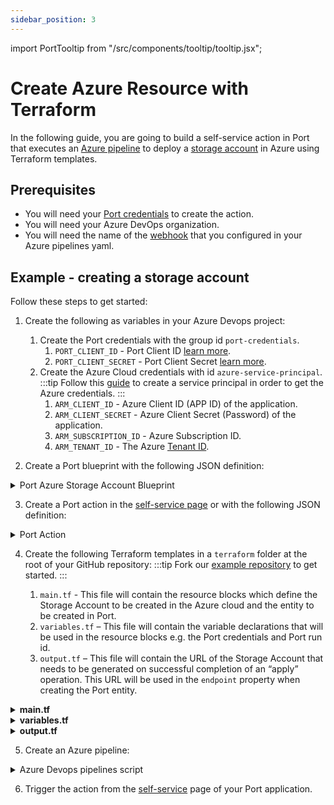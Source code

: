 ```yaml
---
sidebar_position: 3
---
```


import PortTooltip from "/src/components/tooltip/tooltip.jsx";

# Create Azure Resource with Terraform

In the following guide, you are going to build a self-service action in Port that executes an [Azure pipeline](/create-self-service-experiences/setup-backend/azure-pipeline/azure-pipeline.md) to deploy a [storage account](https://learn.microsoft.com/en-us/azure/storage/common/storage-account-overview) in Azure using Terraform templates.


## Prerequisites

- You will need your [Port credentials](/build-your-software-catalog/custom-integration/api/api.md#find-your-port-credentials) to create the action.
- You will need your Azure DevOps organization.
- You will need the name of the [webhook](/create-self-service-experiences/setup-backend/azure-pipeline/#define-incoming-webhook-in-azure) that you configured in your Azure pipelines yaml.

## Example - creating a storage account

Follow these steps to get started:

1. Create the following as variables in your Azure Devops project:
    1. Create the Port credentials with the group id `port-credentials`.
        1. `PORT_CLIENT_ID` - Port Client ID [learn more](/build-your-software-catalog/custom-integration/api/#get-api-token).
        2. `PORT_CLIENT_SECRET` - Port Client Secret [learn more](/build-your-software-catalog/custom-integration/api/#get-api-token).
    2. Create the Azure Cloud credentials with id `azure-service-principal`.
        :::tip
        Follow this [guide](https://learn.microsoft.com/en-us/azure/developer/terraform/get-started-cloud-shell-bash?tabs=bash#create-a-service-principal) to create a service principal in order to get the Azure credentials.
        :::
        1. `ARM_CLIENT_ID` - Azure Client ID (APP ID) of the application.
        2. `ARM_CLIENT_SECRET` - Azure Client Secret (Password) of the application.
        3. `ARM_SUBSCRIPTION_ID` - Azure Subscription ID.
        4. `ARM_TENANT_ID` - The Azure [Tenant ID](https://learn.microsoft.com/en-us/azure/azure-portal/get-subscription-tenant-id).

2. Create a Port <PortTooltip id="blueprint">blueprint</PortTooltip> with the following JSON definition:

<details>
   <summary>Port Azure Storage Account Blueprint</summary>
   :::note
   Keep in mind that this can be any blueprint you require; the provided example is just for reference.
   :::

```json showLineNumbers
{
    "identifier": "azureStorage",
    "title": "Azure Storage Account",
    "icon": "Azure",
    "schema": {
        "properties": {
            "storage_name": {
                "title": "Account Name",
                "type": "string",
                "minLength": 3,
                "maxLength": 63,
                "icon": "DefaultProperty"
            },
            "storage_location": {
                "icon": "DefaultProperty",
                "title": "Location",
                "type": "string"
            },
            "url": {
                "title": "URL",
                "format": "url",
                "type": "string",
                "icon": "DefaultProperty"
            }
        },
        "required": [
            "storage_name",
            "storage_location"
        ]
    },
    "mirrorProperties": {},
    "calculationProperties": {},
    "relations": {}
}
```

  </details>

3. Create a Port action in the [self-service page](https://app.getport.io/self-serve) or with the following JSON definition:

<details>

  <summary>Port Action</summary>
   :::tip
- `<AZURE-DEVOPS-ORG>` - your Azure DevOps organization name, can be found in your Azure DevOps URL: `https://dev.azure.com/{AZURE-DEVOPS-ORG}`;
- `<AZURE-DEVOPS-WEBHOOK-NAME>` - the name you gave to the webhook resource in the Azure yaml pipeline file.
:::


```json showLineNumbers
{
  "identifier": "azureStorage_azure_pipelines_create_azure",
  "title": "Azure Pipelines Create Azure",
  "icon": "Azure",
  "description": "Use azure pipelines to terraform an azure resource ",
  "trigger": {
    "type": "self-service",
    "operation": "CREATE",
    "userInputs": {
      "properties": {
        "storage_name": {
          "icon": "Azure",
          "title": "Storage Name",
          "description": "The Azure Storage Account",
          "type": "string"
        },
        "storage_location": {
          "title": "Storage Location",
          "icon": "Azure",
          "type": "string",
          "default": "westus2"
        }
      },
      "required": [
        "storage_name"
      ],
      "order": [
        "storage_name",
        "storage_location"
      ]
    },
    "blueprintIdentifier": "azureStorage"
  },
  "invocationMethod": {
    "type": "AZURE_DEVOPS",
    "webhook": "<AZURE-DEVOPS-WEBHOOK-NAME>",
    "org": "<AZURE-DEVOPS-ORG>",
    "payload": {
      "{{ spreadValue() }}": "{{ .inputs }}",
      "port_context": {
        "entity": "{{.entity}}",
        "blueprint": "{{.action.blueprint}}",
        "runId": "{{.run.id}}",
        "trigger": "{{ .trigger }}"
      }
    }
  },
  "requiredApproval": false,
  "publish": true
}
```

</details>

4. Create the following Terraform templates in a `terraform` folder at the root of your GitHub repository:
    :::tip
    Fork our [example repository](https://github.com/port-labs/pipelines-terraform-azure) to get started.
    :::

    1. `main.tf` - This file will contain the resource blocks which define the Storage Account to be created in the Azure cloud and the entity to be created in Port.
    2. `variables.tf` – This file will contain the variable declarations that will be used in the resource blocks e.g. the Port credentials and Port run id.
    3. `output.tf` – This file will contain the URL of the Storage Account that needs to be generated on successful completion of an “apply” operation. This URL will be used in the `endpoint` property when creating the Port entity.

<details>
  <summary><b>main.tf</b></summary>

```hcl showLineNumbers title="main.tf"
terraform {
    required_providers {
        azurerm = {
            source  = "hashicorp/azurerm"
            version = "~> 3.0.2"
        }
        port = {
            source  = "port-labs/port-labs"
            version = "~> 1.0.0"
        }
    }

    required_version = ">= 1.1.0"
}

provider "azurerm" {

    features {}
}

provider "port" {
    client_id = var.port_client_id
    secret    = var.port_client_secret
}

resource "azurerm_storage_account" "storage_account" {
    name                = var.storage_account_name
    resource_group_name = var.resource_group_name

    location                 = var.location
    account_tier             = "Standard"
    account_replication_type = "LRS"
    account_kind             = "StorageV2"
}

resource "port_entity" "azure_storage_account" {
    count      = length(azurerm_storage_account.storage_account) > 0 ? 1 : 0
    identifier = var.storage_account_name
    title      = var.storage_account_name
    blueprint  = "azureStorage"
    run_id     = var.port_run_id
    properties = {
        string_props = {
        "storage_name"     = var.storage_account_name,
        "storage_location" = var.location,
        "endpoint"         = azurerm_storage_account.storage_account.primary_web_endpoint
        }
    }

    depends_on = [azurerm_storage_account.storage_account]
}
```

</details>

<details>
  
  <summary><b>variables.tf</b></summary>
  :::note
  Replace the default `resource_group_name` with a resource group from your Azure account. Check this [guide](https://learn.microsoft.com/en-us/azure/azure-resource-manager/management/manage-resource-groups-portal) to find your resource groups. You may also wish to set the default values of other variables.
  :::

```hcl showLineNumbers title="variables.tf"
variable "resource_group_name" {
    type        = string
    default     = "myTFResourceGroup"
    description = "RG name in Azure"
}

variable "location" {
    type        = string
    default     = "westus2"
    description = "RG location in Azure"
}

variable "storage_account_name" {
    type        = string
    description = "Storage Account name in Azure"
    default     = "demo"
}

variable "port_run_id" {
    type        = string
    description = "The runID of the action run that created the entity"
}

variable "port_client_id" {
    type        = string
    description = "The Port client ID"
}

variable "port_client_secret" {
    type        = string
    description = "The Port client secret"
}
```

</details>

<details>
<summary><b>output.tf</b></summary>
  
```hcl showLineNumbers title="output.tf"
output "endpoint_url" {
    value = azurerm_storage_account.storage_account.primary_web_endpoint
}
```

</details>

5. Create an Azure pipeline:

<details>

<summary>Azure Devops pipelines script</summary>

```yaml showLineNumbers title="azure-pipelines.yml"
trigger: none

pool:
  vmImage: "ubuntu-latest"

resources:
  webhooks:
    - webhook: PortWebhook
      connection: PortWebhook

variables:
  - group: port-credentials
  - group: azure-service-principal
  - name: STORAGE_NAME
    value: ${{ parameters.PortWebhook.storage_name }}
  - name: STORAGE_LOCATION
    value: ${{ parameters.PortWebhook.storage_location }}
  - name: PORT_RUN_ID
    value: ${{ parameters.PortWebhook.port_context.runId }}

jobs:
- job: DeployJob
  displayName: 'Deploy to Azure and Port'
  steps:
  - checkout: self
    displayName: 'Checkout repository'
  
  - bash: |
      startedAt=$(date -u +%Y-%m-%dT%H:%M:%S.000Z)
      echo "##vso[task.setvariable variable=startedAt]$startedAt"
      echo "Started at $startedAt"
    displayName: 'Set Start Time'
  
  - script: |
      sudo apt-get update
      sudo apt-get install -y jq
    displayName: Install jq

  - script: |
      accessToken=$(curl -X POST \
            -H 'Content-Type: application/json' \
            -d '{"clientId": "$(PORT_CLIENT_ID)", "clientSecret": "$(PORT_CLIENT_SECRET)"}' \
            -s 'https://api.getport.io/v1/auth/access_token' | jq -r '.accessToken')
      echo "##vso[task.setvariable variable=accessToken;isOutput=true]$accessToken"
    displayName: 'Fetch Access Token and Run ID'
    name: getToken

  - bash: |      
      terraform init -input=false
    displayName: 'Initialize configuration'
    failOnStderr: true
    workingDirectory: 'terraform'

  - script: |
      terraform validate
    displayName: 'Terraform Validate'
    workingDirectory: 'terraform'

  - script: |
      tf_plan_and_apply() {
          local plan_type=$1
          local target_option=""
          
          if [ "$plan_type" == "azure" ]; then
            target_option="-target=azurerm_storage_account.storage_account"
          fi

          terraform plan \
            -input=false \
            -out=tf${plan_type}-${BUILD_BUILDNUMBER}.tfplan \
            -var="storage_account_name=${STORAGE_NAME}" \
            -var="location=${STORAGE_LOCATION}" \
            $target_option

          terraform apply -auto-approve -input=false tf${plan_type}-${BUILD_BUILDNUMBER}.tfplan
      }

      tf_plan_and_apply azure
      tf_plan_and_apply port
    displayName: 'Terraform changes to Azure and Port'
    workingDirectory: 'terraform'
    env:
      TF_VAR_resource_group_name: arete-resources
      TF_VAR_port_client_id: $(PORT_CLIENT_ID)
      TF_VAR_port_client_secret: $(PORT_CLIENT_SECRET)
      TF_VAR_port_run_id: $(PORT_RUN_ID)

  - script: |
      completedAt=$(date -u +%Y-%m-%dT%H:%M:%S.000Z)
      terraform_output=$(terraform output endpoint_url | sed 's/"//g')
      echo ${terraform_output}

      curl -X PATCH \
        -H 'Content-Type: application/json' \
        -H 'Authorization: Bearer $(getToken.accessToken)' \
        -d '{
            "status": "SUCCESS",
            "message": {"run_status":"Completed resource creation at $(completedAt)", "url":"$(terraform_output)" }
          }' \
        "https://api.getport.io/v1/actions/runs/$(PORT_RUN_ID)"
    displayName: 'Update Run Status'
    workingDirectory: 'terraform'
```

</details>

6. Trigger the action from the [self-service](https://app.getport.io/self-serve) page of your Port application.
